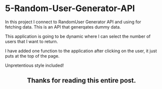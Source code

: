 # 5-Random-User-Generator-API

In this project I connect to RandomUser Generator API and using for fetching data. This is an API that generqates dummy data.

This application is going to be dynamic where I can select the number of users that I want to return. 

I have added one function to the application after clicking on the user, it just puts at the top of the page.


Unpretentious style included!

<h2 align="center">Thanks for reading this entire post.<h2>
